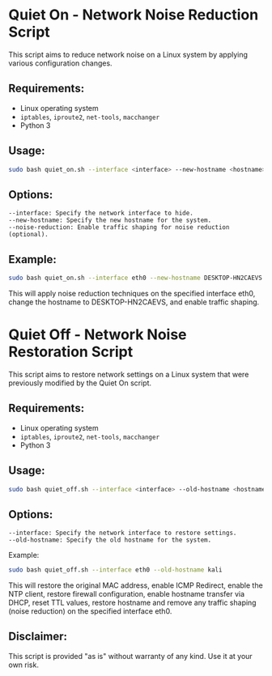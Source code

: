 # Quiet On - Network Noise Reduction Script

This script aims to reduce network noise on a Linux system by applying various configuration changes.

## Requirements:

- Linux operating system
- `iptables`, `iproute2`, `net-tools`, `macchanger`
- Python 3

## Usage:

```bash
sudo bash quiet_on.sh --interface <interface> --new-hostname <hostname> [--noise-reduction]
```

## Options:

    --interface: Specify the network interface to hide.
    --new-hostname: Specify the new hostname for the system.
    --noise-reduction: Enable traffic shaping for noise reduction (optional).
    
## Example:
```bash 
sudo bash quiet_on.sh --interface eth0 --new-hostname DESKTOP-HN2CAEVS --noise-reduction
```
This will apply noise reduction techniques on the specified interface eth0, change the hostname to DESKTOP-HN2CAEVS, and enable traffic shaping.


# Quiet Off - Network Noise Restoration Script

This script aims to restore network settings on a Linux system that were previously modified by the Quiet On script.

## Requirements:

- Linux operating system
- `iptables`, `iproute2`, `net-tools`, `macchanger`
- Python 3

## Usage:

```bash
sudo bash quiet_off.sh --interface <interface> --old-hostname <hostname>
```
## Options:

    --interface: Specify the network interface to restore settings.
    --old-hostname: Specify the old hostname for the system.

Example:
```bash
sudo bash quiet_off.sh --interface eth0 --old-hostname kali
```

This will restore the original MAC address, enable ICMP Redirect, enable the NTP client, restore firewall configuration, enable hostname transfer via DHCP, reset TTL values, restore hostname and remove any traffic shaping (noise reduction) on the specified interface eth0.

## Disclaimer:

This script is provided "as is" without warranty of any kind. Use it at your own risk.

